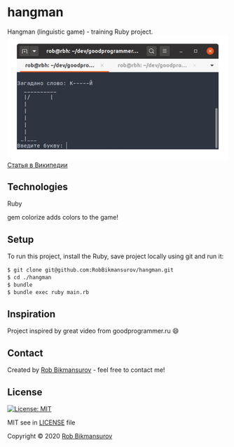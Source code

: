 # hangman
Hangman (linguistic game) - training Ruby project.
![Hangman game](hangman.gif)
[Статья в Википедии](https://ru.wikipedia.org/wiki/Виселица_(игра))
	
## Technologies
Ruby

gem colorize adds colors to the game!

## Setup
To run this project, install the Ruby, save project locally using git and run it:

```bash
$ git clone git@github.com:RobBikmansurov/hangman.git
$ cd ./hangman
$ bundle 
$ bundle exec ruby main.rb
```

## Inspiration
Project inspired by great video from goodprogrammer.ru :smile:

## Contact
Created by [Rob Bikmansurov](mailto:robb@mail.ru) - feel free to contact me!

## License
[![License: MIT](https://img.shields.io/badge/License-MIT-yellow.svg)](https://opensource.org/licenses/MIT)

MIT
see in [LICENSE](LICENSE) file

Copyright &copy; 2020 [Rob Bikmansurov](https://bikmansurov.ru/cv/)

